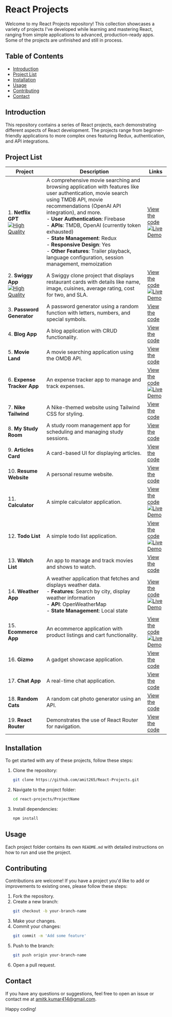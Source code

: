 <link rel="stylesheet" href="https://cdnjs.cloudflare.com/ajax/libs/font-awesome/6.0.0-beta3/css/all.min.css">

# React Projects

Welcome to my React Projects repository! This collection showcases a variety of projects I've developed while learning and mastering React, ranging from simple applications to advanced, production-ready apps. Some of the projects are unfinished and still in process.

## Table of Contents

- [Introduction](#introduction)
- [Project List](#project-list)
- [Installation](#installation)
- [Usage](#usage)
- [Contributing](#contributing)
- [Contact](#contact)

## Introduction

This repository contains a series of React projects, each demonstrating different aspects of React development. The projects range from beginner-friendly applications to more complex ones featuring Redux, authentication, and API integrations.

## Project List

| Project                                                                                                                                     | Description                                                                                                                                                                                                                                                                                                                                                                                                                                                     | Links                                                                                                                                                                                          |
| ------------------------------------------------------------------------------------------------------------------------------------------- | --------------------------------------------------------------------------------------------------------------------------------------------------------------------------------------------------------------------------------------------------------------------------------------------------------------------------------------------------------------------------------------------------------------------------------------------------------------- | ---------------------------------------------------------------------------------------------------------------------------------------------------------------------------------------------- |
| 1. **Netflix GPT** <br> [![High Quality](https://img.shields.io/badge/Quality-High-green)](https://coderespite.com/projects/react/netflixgpt/) | A comprehensive movie searching and browsing application with features like user authentication, movie search using TMDB API, movie recommendations (OpenAI API integration), and more. <br>- **User Authentication**: Firebase <br>- **APIs**: TMDB, OpenAI (currently token exhausted) <br>- **State Management**: Redux <br>- **Responsive Design**: Yes <br>- **Other Features**: Trailer playback, language configuration, session management, memoization | [View the code](./netflixgpt) <br> [![Live Demo](https://img.shields.io/badge/Live-Demo-green)](https://coderespite.com/projects/react/netflixgpt/)                  |
| 2. **Swiggy App** <br> [![High Quality](https://img.shields.io/badge/Quality-High-green)](https://coderespite.com/projects/react/swiggy/)      | A Swiggy clone project that displays restaurant cards with details like name, image, cuisines, average rating, cost for two, and SLA.                                                                                                                                                                                                                                                                                                                           | [View the code](./swiggy-app) <br> [![Live Demo](https://img.shields.io/badge/Live-Demo-green)](https://coderespite.com/projects/react/swiggy/)                       |
| 3. **Password Generator**                                                                                                                      | A password generator using a random function with letters, numbers, and special symbols.                                                                                                                                                                                                                                                                                                                                                                        | [View the code](./password-generator)                                                                                                                                 |
| 4. **Blog App**                                                                                                                                | A blog application with CRUD functionality.                                                                                                                                                                                                                                                                                                                                                                                                                     | [View the code](./blog-app)                                                                                                                                           |
| 5. **Movie Land**                                                                                                                              | A movie searching application using the OMDB API.                                                                                                                                                                                                                                                                                                                                                                                                               | [View the code](./movie-land)                                                                                                                                         |
| 6. **Expense Tracker App**                                                                                                                     | An expense tracker app to manage and track expenses.                                                                                                                                                                                                                                                                                                                                                                                                            | [View the code](./expense-tracker-app) <br> [![Live Demo](https://img.shields.io/badge/Live-Demo-green)](https://coderespite.com/projects/react/expense-tracker-app/) |
| 7. **Nike Tailwind**                                                                                                                           | A Nike-themed website using Tailwind CSS for styling.                                                                                                                                                                                                                                                                                                                                                                                                           | [View the code](./nike-tailwind)                                                                                                                                      |
| 8. **My Study Room**                                                                                                                           | A study room management app for scheduling and managing study sessions.                                                                                                                                                                                                                                                                                                                                                                                         | [View the code](./my-study-room)                                                                                                                                      |
| 9. **Articles Card**                                                                                                                           | A card-based UI for displaying articles.                                                                                                                                                                                                                                                                                                                                                                                                                        | [View the code](./articles_card)                                                                                                                                      |
| 10. **Resume Website**                                                                                                                          | A personal resume website.                                                                                                                                                                                                                                                                                                                                                                                                                                      | [View the code](./resume-website)                                                                                                                                     |
| 11. **Calculator**                                                                                                                              | A simple calculator application.                                                                                                                                                                                                                                                                                                                                                                                                                                | [View the code](./calculator) <br> [![Live Demo](https://img.shields.io/badge/Live-Demo-green)](https://coderespite.com/projects/react/calculator/)                   |
| 12. **Todo List**                                                                                                                               | A simple todo list application.                                                                                                                                                                                                                                                                                                                                                                                                                                 | [View the code](./todo-list) <br> [![Live Demo](https://img.shields.io/badge/Live-Demo-green)](https://coderespite.com/projects/react/todo-list/)                     |
| 13. **Watch List**                                                                                                                              | An app to manage and track movies and shows to watch.                                                                                                                                                                                                                                                                                                                                                                                                           | [View the code](./watch-list)                                                                                                                                         |
| 14. **Weather App**                                                                                                                             | A weather application that fetches and displays weather data. <br>- **Features**: Search by city, display weather information <br>- **API**: OpenWeatherMap <br>- **State Management**: Local state                                                                                                                                                                                                                                                             | [View the code](./weather-app)<br> [![Live Demo](https://img.shields.io/badge/Live-Demo-green)](https://coderespite.com/projects/react/weather-app/)                  |
| 15. **Ecommerce App**                                                                                                                           | An ecommerce application with product listings and cart functionality.                                                                                                                                                                                                                                                                                                                                                                                          | [View the code](./ecommerce-app) <br> [![Live Demo](https://img.shields.io/badge/Live-Demo-green)](https://coderespite.com/projects/react/ecommerce-app/)             |
| 16. **Gizmo**                                                                                                                                   | A gadget showcase application.                                                                                                                                                                                                                                                                                                                                                                                                                                  | [View the code](./gizmoo)                                                                                                                                             |
| 17. **Chat App**                                                                                                                                | A real-time chat application.                                                                                                                                                                                                                                                                                                                                                                                                                                   | [View the code](./chat-app)                                                                                                                                           |
| 18. **Random Cats**                                                                                                                             | A random cat photo generator using an API.                                                                                                                                                                                                                                                                                                                                                                                                                      | [View the code](./random-cats)                                                                                                                                        |
| 19. **React Router**                                                                                                                            | Demonstrates the use of React Router for navigation.                                                                                                                                                                                                                                                                                                                                                                                                            | [View the code](./react-router)                                                                                                                                       |


## Installation

To get started with any of these projects, follow these steps:

1. Clone the repository:
   ```bash
   git clone https://github.com/amit265/React-Projects.git
   ```
2. Navigate to the project folder:
   ```bash
   cd react-projects/ProjectName
   ```
3. Install dependencies:
   ```bash
   npm install
   ```

## Usage

Each project folder contains its own `README.md` with detailed instructions on how to run and use the project.

## Contributing

Contributions are welcome! If you have a project you'd like to add or improvements to existing ones, please follow these steps:

1. Fork the repository.
2. Create a new branch:
   ```bash
   git checkout -b your-branch-name
   ```
3. Make your changes.
4. Commit your changes:
   ```bash
   git commit -m 'Add some feature'
   ```
5. Push to the branch:
   ```bash
   git push origin your-branch-name
   ```
6. Open a pull request.

## Contact

If you have any questions or suggestions, feel free to open an issue or contact me at [amitk.kumar414@gmail.com](mailto:amitk.kumar414@gmail.com).

Happy coding!
